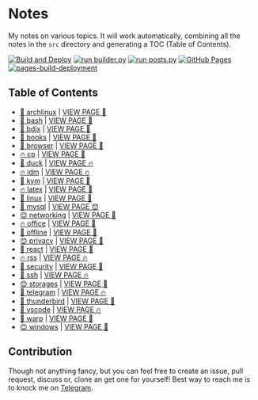 # Notes

My notes on various topics. It will work automatically, combining all the notes in the `src` directory and generating a TOC (Table of Contents).

[![Build and Deploy](https://github.com/SharafatKarim/notes/actions/workflows/action.yml/badge.svg)](https://github.com/SharafatKarim/notes/actions/workflows/action.yml)
[![run builder.py](https://github.com/SharafatKarim/notes/actions/workflows/action.yml/badge.svg)](https://github.com/SharafatKarim/notes/actions/workflows/action.yml)
[![run posts.py](https://github.com/SharafatKarim/notes/actions/workflows/posts.yml/badge.svg)](https://github.com/SharafatKarim/notes/actions/workflows/posts.yml)
[![GitHub Pages](https://github.com/SharafatKarim/notes/actions/workflows/gh-pages.yml/badge.svg)](https://github.com/SharafatKarim/notes/actions/workflows/gh-pages.yml)
[![pages-build-deployment](https://github.com/SharafatKarim/notes/actions/workflows/pages/pages-build-deployment/badge.svg)](https://github.com/SharafatKarim/notes/actions/workflows/pages/pages-build-deployment)


## Table of Contents

- [👾 archlinux](src/archlinux.md) | <a href='https://sharafat.is-a.dev/notes/archlinux' target='_blank'>VIEW PAGE 🌈</a>
- [👾 bash](src/bash.md) | <a href='https://sharafat.is-a.dev/notes/bash' target='_blank'>VIEW PAGE 🎉</a>
- [🍕 bdix](src/bdix.md) | <a href='https://sharafat.is-a.dev/notes/bdix' target='_blank'>VIEW PAGE 🎸</a>
- [🤖 books](src/books.md) | <a href='https://sharafat.is-a.dev/notes/books' target='_blank'>VIEW PAGE 🌈</a>
- [🎉 browser](src/browser.md) | <a href='https://sharafat.is-a.dev/notes/browser' target='_blank'>VIEW PAGE 🌟</a>
- [🔥 cp](src/cp.md) | <a href='https://sharafat.is-a.dev/notes/cp' target='_blank'>VIEW PAGE 🌟</a>
- [🍕 duck](src/duck.md) | <a href='https://sharafat.is-a.dev/notes/duck' target='_blank'>VIEW PAGE 🔥</a>
- [🔥 idm](src/idm.md) | <a href='https://sharafat.is-a.dev/notes/idm' target='_blank'>VIEW PAGE 🔥</a>
- [🌟 kvm](src/kvm.md) | <a href='https://sharafat.is-a.dev/notes/kvm' target='_blank'>VIEW PAGE 👾</a>
- [🔥 latex](src/latex.md) | <a href='https://sharafat.is-a.dev/notes/latex' target='_blank'>VIEW PAGE 👾</a>
- [👾 linux](src/linux.md) | <a href='https://sharafat.is-a.dev/notes/linux' target='_blank'>VIEW PAGE 🌈</a>
- [👾 mysql](src/mysql.md) | <a href='https://sharafat.is-a.dev/notes/mysql' target='_blank'>VIEW PAGE 😊</a>
- [😊 networking](src/networking.md) | <a href='https://sharafat.is-a.dev/notes/networking' target='_blank'>VIEW PAGE 👾</a>
- [🔥 office](src/office.md) | <a href='https://sharafat.is-a.dev/notes/office' target='_blank'>VIEW PAGE 🌈</a>
- [👾 offline](src/offline.md) | <a href='https://sharafat.is-a.dev/notes/offline' target='_blank'>VIEW PAGE 🎸</a>
- [😊 privacy](src/privacy.md) | <a href='https://sharafat.is-a.dev/notes/privacy' target='_blank'>VIEW PAGE 🎸</a>
- [🎉 react](src/react.md) | <a href='https://sharafat.is-a.dev/notes/react' target='_blank'>VIEW PAGE 🚀</a>
- [🔥 rss](src/rss.md) | <a href='https://sharafat.is-a.dev/notes/rss' target='_blank'>VIEW PAGE 🔥</a>
- [🌈 security](src/security.md) | <a href='https://sharafat.is-a.dev/notes/security' target='_blank'>VIEW PAGE 🌈</a>
- [🌟 ssh](src/ssh.md) | <a href='https://sharafat.is-a.dev/notes/ssh' target='_blank'>VIEW PAGE 🔥</a>
- [😊 storages](src/storages.md) | <a href='https://sharafat.is-a.dev/notes/storages' target='_blank'>VIEW PAGE 👾</a>
- [🚀 telegram](src/telegram.md) | <a href='https://sharafat.is-a.dev/notes/telegram' target='_blank'>VIEW PAGE 🔥</a>
- [🌟 thunderbird](src/thunderbird.md) | <a href='https://sharafat.is-a.dev/notes/thunderbird' target='_blank'>VIEW PAGE 🌟</a>
- [🤖 vscode](src/vscode.md) | <a href='https://sharafat.is-a.dev/notes/vscode' target='_blank'>VIEW PAGE 🔥</a>
- [🎸 warp](src/warp.md) | <a href='https://sharafat.is-a.dev/notes/warp' target='_blank'>VIEW PAGE 🚀</a>
- [😊 windows](src/windows.md) | <a href='https://sharafat.is-a.dev/notes/windows' target='_blank'>VIEW PAGE 🚀</a>

## Contribution

Though not anything fancy, but you can feel free to create an issue, pull request, discuss or, clone an get one for yourself!
Best way to reach me is to knock me on [Telegram](https://t.me/SharafatKarim).

